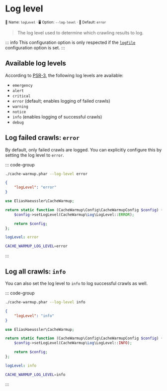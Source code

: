 # Log level <Badge type="tip" text="2.4.0+" />

<small>📝 Name: `logLevel` &middot; 🖥️ Option: `--log-level` &middot; 🐝 Default: `error`</small>

> The log level used to determine which crawling results to log.

::: info
This configuration option is only respected if the [`logFile`](log-file.md)
configuration option is set.
:::

## Available log levels

According to [PSR-3](https://www.php-fig.org/psr/psr-3/), the following
log levels are available:

* `emergency`
* `alert`
* `critical`
* `error` (default; enables logging of failed crawls)
* `warning`
* `notice`
* `info` (enables logging of successful crawls)
* `debug`

## Log failed crawls: `error`

By default, only failed crawls are logged. You can explicitly configure
this by setting the log level to `error`.

::: code-group

```bash [CLI]
./cache-warmup.phar --log-level error
```

```json [JSON]
{
    "logLevel": "error"
}
```

```php [PHP]
use EliasHaeussler\CacheWarmup;

return static function (CacheWarmup\Config\CacheWarmupConfig $config) {
    $config->setLogLevel(CacheWarmup\Log\LogLevel::ERROR);

    return $config;
};
```

```yaml [YAML]
logLevel: error
```

```bash [.env]
CACHE_WARMUP_LOG_LEVEL=error
```

:::

## Log all crawls: `info`

You can also set the log level to `info` to log successful crawls as well.

::: code-group

```bash [CLI]
./cache-warmup.phar --log-level info
```

```json [JSON]
{
    "logLevel": "info"
}
```

```php [PHP]
use EliasHaeussler\CacheWarmup;

return static function (CacheWarmup\Config\CacheWarmupConfig $config) {
    $config->setLogLevel(CacheWarmup\Log\LogLevel::INFO);

    return $config;
};
```

```yaml [YAML]
logLevel: info
```

```bash [.env]
CACHE_WARMUP_LOG_LEVEL=info
```

:::
